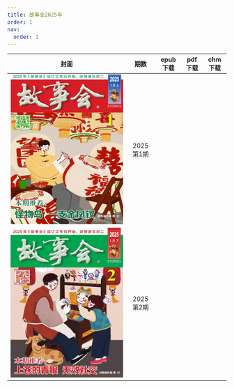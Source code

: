 ```yaml
---
title: 故事会2025年
order: 1
nav:
  order: 1
---
```

|                            封面                            |    期数    | epub下载 | pdf下载 | chm下载 |
| :---------------------------------------------------------: | :--------: | -------- | ------- | ------- |
| ![img](../../../public/images/gushihui/gsh2025/gsh202501.jpg) | 2025 第1期 |          |         |         |
| ![img](../../../public/images/gushihui/gsh2025/gsh202502.jpg) | 2025 第2期 |          |         |         |
